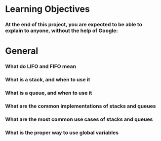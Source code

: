 # Learning Objectives
### At the end of this project, you are expected to be able to explain to anyone, without the help of Google:

# General
### What do LIFO and FIFO mean
### What is a stack, and when to use it
### What is a queue, and when to use it
### What are the common implementations of stacks and queues
### What are the most common use cases of stacks and queues
### What is the proper way to use global variables